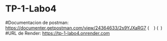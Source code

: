 # TP-1-Labo4
#Documentacion de postman: https://documenter.getpostman.com/view/24364633/2s9YJXaRG7 ( ` ` ) (` `) 
#URL de Render: https://tp-1-labo4.onrender.com
